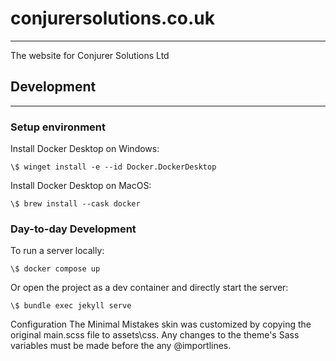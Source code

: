 # conjurersolutions.co.uk

---

The website for Conjurer Solutions Ltd

## Development

---

### Setup environment

Install Docker Desktop on Windows:

```pwsh
\$ winget install -e --id Docker.DockerDesktop
```

Install Docker Desktop on MacOS:

```fish
\$ brew install --cask docker
```

### Day-to-day Development

To run a server locally:

```fish
\$ docker compose up
```

Or open the project as a dev container and directly start the server:

```fish
\$ bundle exec jekyll serve
```

Configuration
The Minimal Mistakes skin was customized by copying the original main.scss file to assets\css. Any changes to the theme's Sass variables must be made before the any @importlines.
